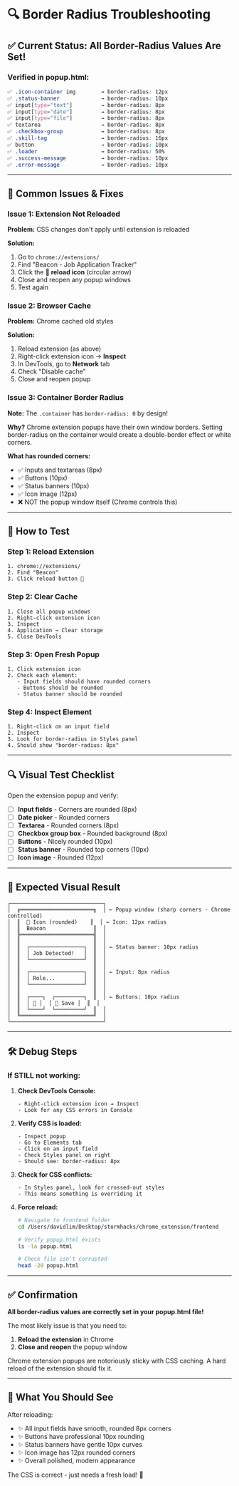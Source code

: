 # 🔍 Border Radius Troubleshooting

## ✅ Current Status: All Border-Radius Values Are Set!

### **Verified in popup.html:**
```css
✅ .icon-container img        → border-radius: 12px
✅ .status-banner             → border-radius: 10px
✅ input[type="text"]         → border-radius: 8px
✅ input[type="date"]         → border-radius: 8px
✅ input[type="file"]         → border-radius: 8px
✅ textarea                   → border-radius: 8px
✅ .checkbox-group            → border-radius: 8px
✅ .skill-tag                 → border-radius: 16px
✅ button                     → border-radius: 10px
✅ .loader                    → border-radius: 50%
✅ .success-message           → border-radius: 10px
✅ .error-message             → border-radius: 10px
```

---

## 🚨 Common Issues & Fixes

### **Issue 1: Extension Not Reloaded**
**Problem:** CSS changes don't apply until extension is reloaded

**Solution:**
1. Go to `chrome://extensions/`
2. Find "Beacon - Job Application Tracker"
3. Click the **🔄 reload icon** (circular arrow)
4. Close and reopen any popup windows
5. Test again

### **Issue 2: Browser Cache**
**Problem:** Chrome cached old styles

**Solution:**
1. Reload extension (as above)
2. Right-click extension icon → **Inspect**
3. In DevTools, go to **Network** tab
4. Check "Disable cache"
5. Close and reopen popup

### **Issue 3: Container Border Radius**
**Note:** The `.container` has `border-radius: 0` by design!

**Why?** Chrome extension popups have their own window borders. Setting border-radius on the container would create a double-border effect or white corners.

**What has rounded corners:**
- ✅ Inputs and textareas (8px)
- ✅ Buttons (10px)
- ✅ Status banners (10px)
- ✅ Icon image (12px)
- ❌ NOT the popup window itself (Chrome controls this)

---

## 🧪 How to Test

### **Step 1: Reload Extension**
```
1. chrome://extensions/
2. Find "Beacon"
3. Click reload button 🔄
```

### **Step 2: Clear Cache**
```
1. Close all popup windows
2. Right-click extension icon
3. Inspect
4. Application → Clear storage
5. Close DevTools
```

### **Step 3: Open Fresh Popup**
```
1. Click extension icon
2. Check each element:
   - Input fields should have rounded corners
   - Buttons should be rounded
   - Status banner should be rounded
```

### **Step 4: Inspect Element**
```
1. Right-click on an input field
2. Inspect
3. Look for border-radius in Styles panel
4. Should show "border-radius: 8px"
```

---

## 🔍 Visual Test Checklist

Open the extension popup and verify:

- [ ] **Input fields** - Corners are rounded (8px)
- [ ] **Date picker** - Rounded corners
- [ ] **Textarea** - Rounded corners (8px)
- [ ] **Checkbox group box** - Rounded background (8px)
- [ ] **Buttons** - Nicely rounded (10px)
- [ ] **Status banner** - Rounded top corners (10px)
- [ ] **Icon image** - Rounded (12px)

---

## 🎨 Expected Visual Result

```
┌─────────────────────────────┐
│  ╔═══════════════════════╗  │ ← Popup window (sharp corners - Chrome controlled)
│  ║  🎯 Icon (rounded)    ║  │ ← Icon: 12px radius
│  ║  Beacon               ║  │
│  ╠═══════════════════════╣  │
│  ║                       ║  │
│  ║  ┌─────────────────┐  ║  │ ← Status banner: 10px radius
│  ║  │ Job Detected!   │  ║  │
│  ║  └─────────────────┘  ║  │
│  ║                       ║  │
│  ║  ┌─────────────────┐  ║  │ ← Input: 8px radius
│  ║  │ Role...         │  ║  │
│  ║  └─────────────────┘  ║  │
│  ║                       ║  │
│  ║  ┌────┐  ┌─────────┐  ║  │ ← Buttons: 10px radius
│  ║  │ 🔄 │  │ 💾 Save │  ║  │
│  ║  └────┘  └─────────┘  ║  │
│  ╚═══════════════════════╝  │
└─────────────────────────────┘
```

---

## 🛠️ Debug Steps

### **If STILL not working:**

1. **Check DevTools Console:**
   ```
   - Right-click extension icon → Inspect
   - Look for any CSS errors in Console
   ```

2. **Verify CSS is loaded:**
   ```
   - Inspect popup
   - Go to Elements tab
   - Click on an input field
   - Check Styles panel on right
   - Should see: border-radius: 8px
   ```

3. **Check for CSS conflicts:**
   ```
   - In Styles panel, look for crossed-out styles
   - This means something is overriding it
   ```

4. **Force reload:**
   ```bash
   # Navigate to frontend folder
   cd /Users/davidlim/Desktop/stormhacks/chrome_extension/frontend
   
   # Verify popup.html exists
   ls -la popup.html
   
   # Check file isn't corrupted
   head -20 popup.html
   ```

---

## ✅ Confirmation

**All border-radius values are correctly set in your popup.html file!**

The most likely issue is that you need to:
1. **Reload the extension** in Chrome
2. **Close and reopen** the popup window

Chrome extension popups are notoriously sticky with CSS caching. A hard reload of the extension should fix it.

---

## 📸 What You Should See

After reloading:
- ✨ All input fields have smooth, rounded 8px corners
- ✨ Buttons have professional 10px rounding
- ✨ Status banners have gentle 10px curves
- ✨ Icon image has 12px rounded corners
- ✨ Overall polished, modern appearance

The CSS is correct - just needs a fresh load! 🚀
